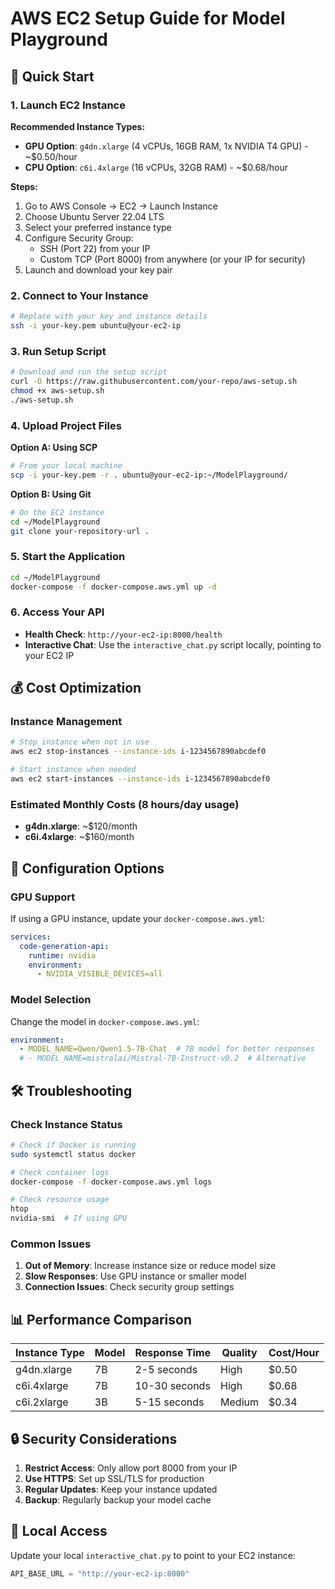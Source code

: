 # AWS EC2 Setup Guide for Model Playground

## 🚀 Quick Start

### 1. Launch EC2 Instance

**Recommended Instance Types:**
- **GPU Option**: `g4dn.xlarge` (4 vCPUs, 16GB RAM, 1x NVIDIA T4 GPU) - ~$0.50/hour
- **CPU Option**: `c6i.4xlarge` (16 vCPUs, 32GB RAM) - ~$0.68/hour

**Steps:**
1. Go to AWS Console → EC2 → Launch Instance
2. Choose Ubuntu Server 22.04 LTS
3. Select your preferred instance type
4. Configure Security Group:
   - SSH (Port 22) from your IP
   - Custom TCP (Port 8000) from anywhere (or your IP for security)
5. Launch and download your key pair

### 2. Connect to Your Instance

```bash
# Replace with your key and instance details
ssh -i your-key.pem ubuntu@your-ec2-ip
```

### 3. Run Setup Script

```bash
# Download and run the setup script
curl -O https://raw.githubusercontent.com/your-repo/aws-setup.sh
chmod +x aws-setup.sh
./aws-setup.sh
```

### 4. Upload Project Files

**Option A: Using SCP**
```bash
# From your local machine
scp -i your-key.pem -r . ubuntu@your-ec2-ip:~/ModelPlayground/
```

**Option B: Using Git**
```bash
# On the EC2 instance
cd ~/ModelPlayground
git clone your-repository-url .
```

### 5. Start the Application

```bash
cd ~/ModelPlayground
docker-compose -f docker-compose.aws.yml up -d
```

### 6. Access Your API

- **Health Check**: `http://your-ec2-ip:8000/health`
- **Interactive Chat**: Use the `interactive_chat.py` script locally, pointing to your EC2 IP

## 💰 Cost Optimization

### Instance Management
```bash
# Stop instance when not in use
aws ec2 stop-instances --instance-ids i-1234567890abcdef0

# Start instance when needed
aws ec2 start-instances --instance-ids i-1234567890abcdef0
```

### Estimated Monthly Costs (8 hours/day usage)
- **g4dn.xlarge**: ~$120/month
- **c6i.4xlarge**: ~$160/month

## 🔧 Configuration Options

### GPU Support
If using a GPU instance, update your `docker-compose.aws.yml`:
```yaml
services:
  code-generation-api:
    runtime: nvidia
    environment:
      - NVIDIA_VISIBLE_DEVICES=all
```

### Model Selection
Change the model in `docker-compose.aws.yml`:
```yaml
environment:
  - MODEL_NAME=Qwen/Qwen1.5-7B-Chat  # 7B model for better responses
  # - MODEL_NAME=mistralai/Mistral-7B-Instruct-v0.2  # Alternative
```

## 🛠️ Troubleshooting

### Check Instance Status
```bash
# Check if Docker is running
sudo systemctl status docker

# Check container logs
docker-compose -f docker-compose.aws.yml logs

# Check resource usage
htop
nvidia-smi  # If using GPU
```

### Common Issues
1. **Out of Memory**: Increase instance size or reduce model size
2. **Slow Responses**: Use GPU instance or smaller model
3. **Connection Issues**: Check security group settings

## 📊 Performance Comparison

| Instance Type | Model | Response Time | Quality | Cost/Hour |
|---------------|-------|---------------|---------|-----------|
| g4dn.xlarge   | 7B    | 2-5 seconds   | High    | $0.50     |
| c6i.4xlarge   | 7B    | 10-30 seconds | High    | $0.68     |
| c6i.2xlarge   | 3B    | 5-15 seconds  | Medium  | $0.34     |

## 🔒 Security Considerations

1. **Restrict Access**: Only allow port 8000 from your IP
2. **Use HTTPS**: Set up SSL/TLS for production
3. **Regular Updates**: Keep your instance updated
4. **Backup**: Regularly backup your model cache

## 📱 Local Access

Update your local `interactive_chat.py` to point to your EC2 instance:
```python
API_BASE_URL = "http://your-ec2-ip:8000"
``` 